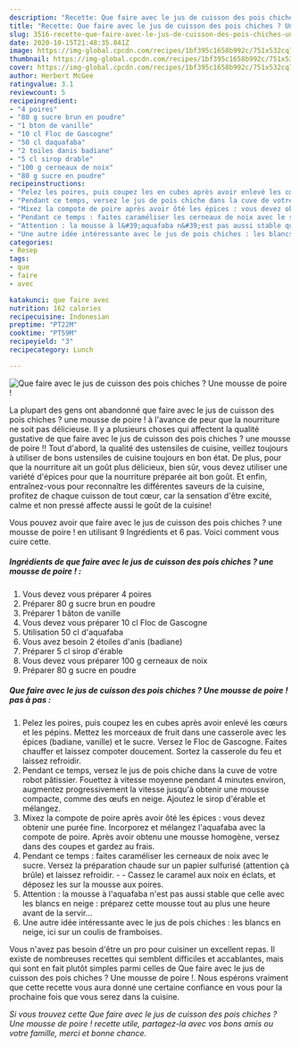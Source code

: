 ```yaml
---
description: "Recette: Que faire avec le jus de cuisson des pois chiches ? Une mousse de poire !"
title: "Recette: Que faire avec le jus de cuisson des pois chiches ? Une mousse de poire !"
slug: 3516-recette-que-faire-avec-le-jus-de-cuisson-des-pois-chiches-une-mousse-de-poire
date: 2020-10-15T21:48:35.841Z
image: https://img-global.cpcdn.com/recipes/1bf395c1658b992c/751x532cq70/que-faire-avec-le-jus-de-cuisson-des-pois-chiches-une-mousse-de-poire-photo-principale-de-la-recette.jpg
thumbnail: https://img-global.cpcdn.com/recipes/1bf395c1658b992c/751x532cq70/que-faire-avec-le-jus-de-cuisson-des-pois-chiches-une-mousse-de-poire-photo-principale-de-la-recette.jpg
cover: https://img-global.cpcdn.com/recipes/1bf395c1658b992c/751x532cq70/que-faire-avec-le-jus-de-cuisson-des-pois-chiches-une-mousse-de-poire-photo-principale-de-la-recette.jpg
author: Herbert McGee
ratingvalue: 3.1
reviewcount: 5
recipeingredient:
- "4 poires"
- "80 g sucre brun en poudre"
- "1 bton de vanille"
- "10 cl Floc de Gascogne"
- "50 cl daquafaba"
- "2 toiles danis badiane"
- "5 cl sirop drable"
- "100 g cerneaux de noix"
- "80 g sucre en poudre"
recipeinstructions:
- "Pelez les poires, puis coupez les en cubes après avoir enlevé les cœurs et les pépins. Mettez les morceaux de fruit dans une casserole avec les épices (badiane, vanille) et le sucre. Versez le Floc de Gascogne. Faites chauffer et laissez compoter doucement. Sortez la casserole du feu et laissez refroidir."
- "Pendant ce temps, versez le jus de pois chiche dans la cuve de votre robot pâtissier. Fouettez à vitesse moyenne pendant 4 minutes environ, augmentez progressivement la vitesse jusqu&#39;à obtenir une mousse compacte, comme des œufs en neige. Ajoutez le sirop d&#39;érable et mélangez."
- "Mixez la compote de poire après avoir ôté les épices : vous devez obtenir une purée fine. Incorporez et mélangez l&#39;aquafaba avec la compote de poire. Après avoir obtenu une mousse homogène, versez dans des coupes et gardez au frais."
- "Pendant ce temps : faites caraméliser les cerneaux de noix avec le sucre. Versez la préparation chaude sur un papier sulfurisé (attention çà brûle) et laissez refroidir.  Cassez le caramel aux noix en éclats, et déposez les sur la mousse aux poires."
- "Attention : la mousse à l&#39;aquafaba n&#39;est pas aussi stable que celle avec les blancs en neige : préparez cette mousse tout au plus une heure avant de la servir..."
- "Une autre idée intéressante avec le jus de pois chiches : les blancs en neige, ici sur un coulis de framboises."
categories:
- Resep
tags:
- que
- faire
- avec

katakunci: que faire avec 
nutrition: 162 calories
recipecuisine: Indonesian
preptime: "PT22M"
cooktime: "PT59M"
recipeyield: "3"
recipecategory: Lunch

---
```



![Que faire avec le jus de cuisson des pois chiches ? Une mousse de poire !](https://img-global.cpcdn.com/recipes/1bf395c1658b992c/751x532cq70/que-faire-avec-le-jus-de-cuisson-des-pois-chiches-une-mousse-de-poire-photo-principale-de-la-recette.jpg)

La plupart des gens ont abandonné que faire avec le jus de cuisson des pois chiches ? une mousse de poire ! à l'avance de peur que la nourriture ne soit pas délicieuse. Il y a plusieurs choses qui affectent la qualité gustative de que faire avec le jus de cuisson des pois chiches ? une mousse de poire !! Tout d'abord, la qualité des ustensiles de cuisine, veillez toujours à utiliser de bons ustensiles de cuisine toujours en bon état. De plus, pour que la nourriture ait un goût plus délicieux, bien sûr, vous devez utiliser une variété d'épices pour que la nourriture préparée ait bon goût. Et enfin, entraînez-vous pour reconnaître les différentes saveurs de la cuisine, profitez de chaque cuisson de tout cœur, car la sensation d'être excité, calme et non pressé affecte aussi le goût de la cuisine!

<!--inarticleads1-->

Vous pouvez avoir que faire avec le jus de cuisson des pois chiches ? une mousse de poire ! en utilisant 9 Ingrédients et 6 pas. Voici comment vous cuire cette.

##### Ingrédients de que faire avec le jus de cuisson des pois chiches ? une mousse de poire ! :

1. Vous devez vous préparer 4 poires
1. Préparer 80 g sucre brun en poudre
1. Préparer 1 bâton de vanille
1. Vous devez vous préparer 10 cl Floc de Gascogne
1. Utilisation 50 cl d&#39;aquafaba
1. Vous avez besoin 2 étoiles d&#39;anis (badiane)
1. Préparer 5 cl sirop d&#39;érable
1. Vous devez vous préparer 100 g cerneaux de noix
1. Préparer 80 g sucre en poudre




<!--inarticleads2-->

##### Que faire avec le jus de cuisson des pois chiches ? Une mousse de poire ! pas à pas :

1. Pelez les poires, puis coupez les en cubes après avoir enlevé les cœurs et les pépins. Mettez les morceaux de fruit dans une casserole avec les épices (badiane, vanille) et le sucre. Versez le Floc de Gascogne. Faites chauffer et laissez compoter doucement. Sortez la casserole du feu et laissez refroidir.
1. Pendant ce temps, versez le jus de pois chiche dans la cuve de votre robot pâtissier. Fouettez à vitesse moyenne pendant 4 minutes environ, augmentez progressivement la vitesse jusqu&#39;à obtenir une mousse compacte, comme des œufs en neige. Ajoutez le sirop d&#39;érable et mélangez.
1. Mixez la compote de poire après avoir ôté les épices : vous devez obtenir une purée fine. Incorporez et mélangez l&#39;aquafaba avec la compote de poire. Après avoir obtenu une mousse homogène, versez dans des coupes et gardez au frais.
1. Pendant ce temps : faites caraméliser les cerneaux de noix avec le sucre. Versez la préparation chaude sur un papier sulfurisé (attention çà brûle) et laissez refroidir. -  - Cassez le caramel aux noix en éclats, et déposez les sur la mousse aux poires.
1. Attention : la mousse à l&#39;aquafaba n&#39;est pas aussi stable que celle avec les blancs en neige : préparez cette mousse tout au plus une heure avant de la servir...
1. Une autre idée intéressante avec le jus de pois chiches : les blancs en neige, ici sur un coulis de framboises.




<!--inarticleads1-->

<p>
Vous n'avez pas besoin d'être un pro pour cuisiner un excellent repas. Il existe de nombreuses recettes qui semblent difficiles et accablantes, mais qui sont en fait plutôt simples parmi celles de Que faire avec le jus de cuisson des pois chiches ? Une mousse de poire !. Nous espérons vraiment que cette recette vous aura donné une certaine confiance en vous pour la prochaine fois que vous serez dans la cuisine.
</p>

<p>
<i>Si vous trouvez cette Que faire avec le jus de cuisson des pois chiches ? Une mousse de poire ! recette utile, partagez-la avec vos bons amis ou votre famille, merci et bonne chance.</i>
</p>
